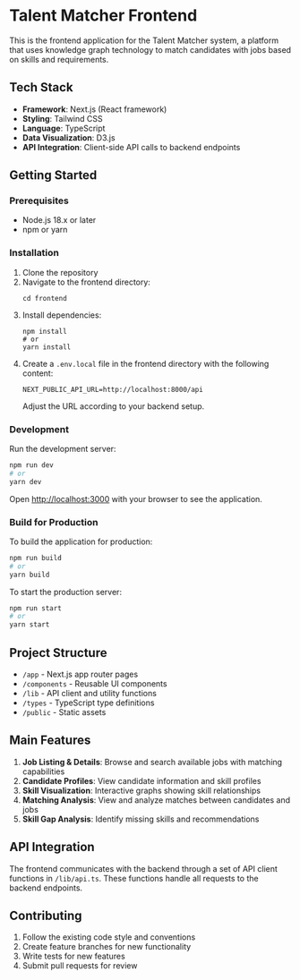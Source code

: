# Talent Matcher Frontend

This is the frontend application for the Talent Matcher system, a platform that uses knowledge graph technology to match candidates with jobs based on skills and requirements.

## Tech Stack

- **Framework**: Next.js (React framework)
- **Styling**: Tailwind CSS
- **Language**: TypeScript
- **Data Visualization**: D3.js
- **API Integration**: Client-side API calls to backend endpoints

## Getting Started

### Prerequisites

- Node.js 18.x or later
- npm or yarn

### Installation

1. Clone the repository
2. Navigate to the frontend directory:
   ```
   cd frontend
   ```
3. Install dependencies:
   ```
   npm install
   # or
   yarn install
   ```
4. Create a `.env.local` file in the frontend directory with the following content:
   ```
   NEXT_PUBLIC_API_URL=http://localhost:8000/api
   ```
   Adjust the URL according to your backend setup.

### Development

Run the development server:

```bash
npm run dev
# or
yarn dev
```

Open [http://localhost:3000](http://localhost:3000) with your browser to see the application.

### Build for Production

To build the application for production:

```bash
npm run build
# or
yarn build
```

To start the production server:

```bash
npm run start
# or
yarn start
```

## Project Structure

- `/app` - Next.js app router pages
- `/components` - Reusable UI components
- `/lib` - API client and utility functions
- `/types` - TypeScript type definitions
- `/public` - Static assets

## Main Features

1. **Job Listing & Details**: Browse and search available jobs with matching capabilities
2. **Candidate Profiles**: View candidate information and skill profiles
3. **Skill Visualization**: Interactive graphs showing skill relationships
4. **Matching Analysis**: View and analyze matches between candidates and jobs
5. **Skill Gap Analysis**: Identify missing skills and recommendations

## API Integration

The frontend communicates with the backend through a set of API client functions in `/lib/api.ts`. These functions handle all requests to the backend endpoints.

## Contributing

1. Follow the existing code style and conventions
2. Create feature branches for new functionality
3. Write tests for new features
4. Submit pull requests for review

